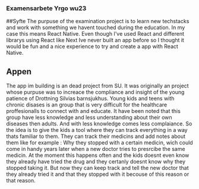 ### Examensarbete Yrgo wu23 

##Syfte
The purpuse of the examination project is to learn new techstacks and work with something we havent touched during the education. In my case this means React Native. 
Even though I've used React and different librarys using React like Next Ive never built an app before so I thought it would be fun and a nice experience to try and create a app with React Native. 

## Appen
The app im building is an dead project from SU. It was originally an project whose purpuse was to increace the compliance and insight of the young patience of Drottning Silvias barnsjukhus. Young kids and teens with chronic disases is an group that is very difficult for the healthcare proffesionalls to connect with and educate. It have been noted that this group have less knowledge and less understanding about their own diseases then adults. And with less knowledge comes less complaiance. So the idea is to give the kids a tool where they can track everything in a way thats familiar to them. They can track their medicins and add notes about them like for example : Why they stopped with a certain medicin, wich could come in handy years later when a new doctor tries to presrcibe the same medicin.  At the moment this happens often and the kids doesnt even know they already have tried the drug and they certanly doesnt know why they stopped taking it. But now they can keep track and tell the new doctor that they already tried it and that they stopped with it becouse of this reason or that reason.
 

